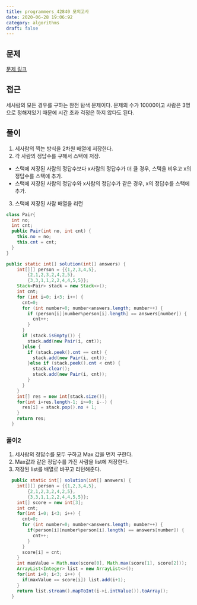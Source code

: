 ```yaml
---
title: programmers_42840 모의고사
date: 2020-06-28 19:06:92
category: algorithms
draft: false
---
```


## 문제
[문제 링크](https://programmers.co.kr/learn/courses/30/lessons/42840)


## 접근
세사람의 모든 경우를 구하는 완전 탐색 문제이다. 문제의 수가 10000이고 사람은 3명으로 정해져있기 때문에 시간 초과 걱정은 하지 않다도 된다.


## 풀이
1. 세사람의 찍는 방식을 2차원 배열에 저장한다.
2. 각 사람의 정답수를 구해서 스택에 저장.
  - 스택에 저장된 사람의 정답수보다 x사람의 정답수가 더 클 경우, 스택을 비우고 x의 정답수를 스택에 추가.
  - 스택에 저장된 사람의 정답수와 x사람의 정답수가 같은 경우, x의 정답수를 스택에 추가.
3. 스택에 저장된 사람 배열을 리런

```java
class Pair{
  int no;
  int cnt;
  public Pair(int no, int cnt) {
    this.no = no;
    this.cnt = cnt;
  }
}
```

```java
public static int[] solution(int[] answers) {
    int[][] person = {{1,2,3,4,5},
        {2,1,2,3,2,4,2,5},
        {3,3,1,1,2,2,4,4,5,5}};
    Stack<Pair> stack = new Stack<>();
    int cnt;
    for (int i=0; i<3; i++) {
      cnt=0;
      for (int number=0; number<answers.length; number++) {
        if (person[i][number%person[i].length] == answers[number]) {
          cnt++;
        }
      }
      if (stack.isEmpty()) {
        stack.add(new Pair(i, cnt));
      }else {
        if (stack.peek().cnt == cnt) {
          stack.add(new Pair(i, cnt));
        }else if (stack.peek().cnt < cnt) {
          stack.clear();
          stack.add(new Pair(i, cnt));
        }
      }
    }
    int[] res = new int[stack.size()];
    for(int i=res.length-1; i>=0; i--) {
      res[i] = stack.pop().no + 1;
    }
    return res;
  }
```


### 풀이2
1. 세사람의 정답수를 모두 구하고 Max 값을 먼저 구한다.
2. Max값과 같은 정답수를 가진 사람을 list에 저장한다.
3. 저장된 list를 배열로 바꾸고 리턴해준다.

```java
  public static int[] solution(int[] answers) {
    int[][] person = {{1,2,3,4,5},
        {2,1,2,3,2,4,2,5},
        {3,3,1,1,2,2,4,4,5,5}};
    int[] score = new int[3];
    int cnt;
    for(int i=0; i<3; i++) {
      cnt=0;
      for (int number=0; number<answers.length; number++) {
        if(person[i][number%person[i].length] == answers[number]) {
          cnt++;
        }
      }
      score[i] = cnt;
    }
    int maxValue = Math.max(score[0], Math.max(score[1], score[2]));
    ArrayList<Integer> list = new ArrayList<>();
    for(int i=0; i<3; i++) {
      if(maxValue == score[i]) list.add(i+1);
    }
    return list.stream().mapToInt(i->i.intValue()).toArray();
  }
```
